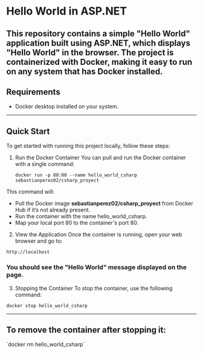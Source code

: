 

# Hello World in ASP.NET
**This repository contains a simple "Hello World" application built using ASP.NET, which displays "Hello World" in the browser. The project is containerized with Docker, making it easy to run on any system that has Docker installed.**
---
## Requirements
- Docker desktop installed on your system.

---
## Quick Start
To get started with running this project locally, follow these steps:

1. Run the Docker Container
You can pull and run the Docker container with a single command:

   ~~~
   docker run -p 80:80 --name hello_world_csharp sebastianperez02/csharp_proyect
   ~~~
This command will:

- Pull the Docker image **sebastianperez02/csharp_proyect** from Docker Hub if it’s not already present.
- Run the container with the name hello_world_csharp.
- Map your local port 80 to the container's port 80.

2. View the Application
Once the container is running, open your web browser and go to:

~~~
http://localhost
~~~
### You should see the "Hello World" message displayed on the page.

3. Stopping the Container
To stop the container, use the following command:

~~~
docker stop hello_world_csharp
~~~
---
## To remove the container after stopping it:

´docker rm hello_world_csharp´


